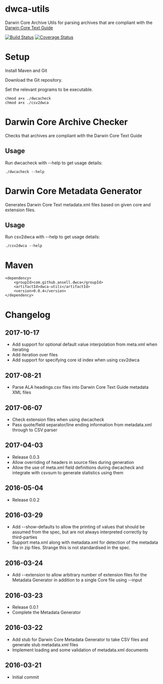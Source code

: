 # dwca-utils

Darwin Core Archive Utils for parsing archives that are compliant with the [Darwin Core Text Guide](http://rs.tdwg.org/dwc/terms/guides/text/)

[![Build Status](https://travis-ci.org/ansell/dwca-utils.svg?branch=master)](https://travis-ci.org/ansell/dwca-utils) [![Coverage Status](https://coveralls.io/repos/ansell/dwca-utils/badge.svg?branch=master)](https://coveralls.io/r/ansell/dwca-utils?branch=master)

# Setup

Install Maven and Git

Download the Git repository.

Set the relevant programs to be executable.

    chmod a+x ./dwcacheck
    chmod a+x ./csv2dwca

# Darwin Core Archive Checker

Checks that archives are compliant with the Darwin Core Text Guide

## Usage

Run dwcacheck with --help to get usage details:

    ./dwcacheck --help

# Darwin Core Metadata Generator

Generates Darwin Core Text metadata.xml files based on given core and extension files.

## Usage

Run csv2dwca with --help to get usage details:

    ./csv2dwca --help

# Maven

    <dependency>
        <groupId>com.github.ansell.dwca</groupId>
        <artifactId>dwca-utils</artifactId>
        <version>0.0.4</version>
    </dependency>

# Changelog

## 2017-10-17
* Add support for optional default value interpolation from meta.xml when iterating
* Add iteration over files
* Add support for specifying core id index when using csv2dwca

## 2017-08-21
* Parse ALA headings.csv files into Darwin Core Text Guide metadata XML files

## 2017-06-07
* Check extension files when using dwcacheck
* Pass quote/field separator/line ending information from metadata.xml through to CSV parser

## 2017-04-03
* Release 0.0.3
* Allow overriding of headers in source files during generation
* Allow the use of meta.xml field definitions during dwcacheck and integrate with csvsum to generate statistics using them

## 2016-05-04
* Release 0.0.2

## 2016-03-29
* Add --show-defaults to allow the printing of values that should be assumed from the spec, but are not always interpreted correctly by third-parties
* Support meta.xml along with metadata.xml for detection of the metadata file in zip files. Strange this is not standardised in the spec.

## 2016-03-24
* Add --extension to allow arbitrary number of extension files for the Metadata Generator in addition to a single Core file using --input

## 2016-03-23
* Release 0.0.1
* Complete the Metadata Generator 

## 2016-03-22
* Add stub for Darwin Core Metadata Generator to take CSV files and generate stub metadata.xml files
* Implement loading and some validation of metadata.xml documents

## 2016-03-21
* Initial commit

